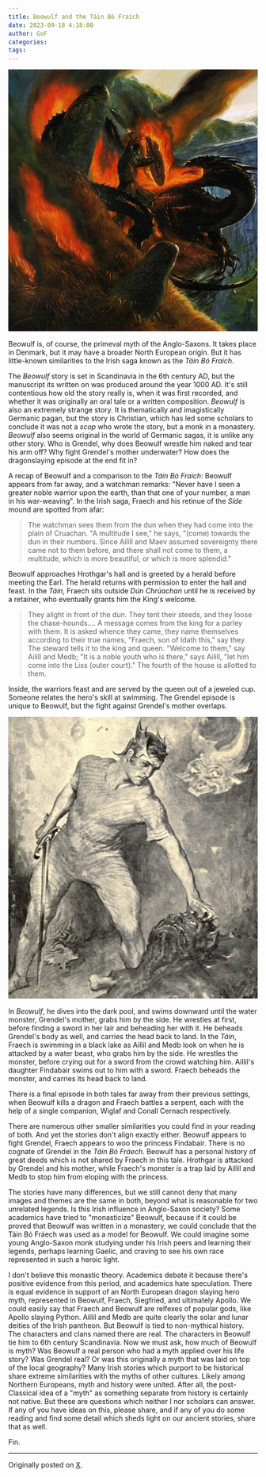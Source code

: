 ```yaml
---
title: Beowulf and the Táin Bó Fraích
date: 2023-09-18 4:18:00
author: GoF
categories:
tags:
---
```


![Beowulf and the Dragon by John Howe](Beowulf-and-the-Tain-Bo-Fraich/Beowulf-and-the-Dragon-John-Howe.jpg)

Beowulf is, of course, the primeval myth of the Anglo-Saxons. It takes place in Denmark, but it may have a broader North European origin. But it has little-known similarities to the Irish saga known as the *Táin Bó Fraích*.

The *Beowulf* story is set in Scandinavia in the 6th century AD, but the manuscript its written on was produced around the year 1000 AD. It's still contentious how old the story really is, when it was first recorded, and whether it was originally an oral tale or a written composition. *Beowulf* is also an extremely strange story. It is thematically and imagistically Germanic pagan, but the story is Christian, which has led some scholars to conclude it was not a *scop* who wrote the story, but a monk in a monastery. *Beowulf* also seems original in the world of Germanic sagas, it is unlike any other story. Who is Grendel, why does Beowulf wrestle him naked and tear his arm off? Why fight Grendel's mother underwater? How does the dragonslaying episode at the end fit in?

A recap of Beowulf and a comparison to the *Táin Bó Fraích*: Beowulf appears from far away, and a watchman remarks: "Never have I seen a greater noble warrior upon the earth, than that one of your number, a man in his war-weaving". In the Irish saga, Fraech and his retinue of the *Síde* mound are spotted from afar:

>The watchman sees them from the dun when they had come into the plain of Cruachan. "A multitude I see," he says, "(come) towards the dun in their numbers. Since Ailill and Maev assumed sovereignty there came not to them before, and there shall not come to them, a multitude, which is more beautiful, or which is more splendid."

Beowulf approaches Hrothgar's hall and is greeted by a herald before meeting the Earl. The herald returns with permission to enter the hall and feast. In the *Táin*, Fraech sits outside *Dún Chrúachan* until he is received by a retainer, who eventually grants him the King's welcome.

>They alight in front of the dun. They tent their steeds, and they loose the chase-hounds.... A message comes from the king for a parley with them. It is asked whence they came, they name themselves according to their true names, "Fraech, son of Idath this," say they. The steward tells it to the king and queen. "Welcome to them," say Ailill and Medb; "It is a noble youth who is there," says Ailill, "let him come into the Liss (outer court)." The fourth of the house is allotted to them.

Inside, the warriors feast and are served by the queen out of a jeweled cup. Someone relates the hero's skill at swimming. The Grendel episode is unique to Beowulf, but the fight against Grendel's mother overlaps.

![Beowulf and Grendel](Beowulf-and-the-Tain-Bo-Fraich/Beowulf-and-Grendel.jpg)

In *Beowulf*, he dives into the dark pool, and swims downward until the water monster, Grendel's mother, grabs him by the side. He wrestles at first, before finding a sword in her lair and beheading her with it. He beheads Grendel's body as well, and carries the head back to land. In the *Táin*, Fraech is swimming in a black lake as Aillil and Medb look on when he is attacked by a water beast, who grabs him by the side. He wrestles the monster, before crying out for a sword from the crowd watching him. Aillil's daughter Findabair swims out to him with a sword. Fraech beheads the monster, and carries its head back to land.

There is a final episode in both tales far away from their previous settings, when Beowulf kills a dragon and Fraech battles a serpent, each with the help of a single companion, Wiglaf and Conall Cernach respectively.

<!-- ![Beowulf Against the Dragon after a Drawing by Walter Zweigler, 1896](Beowulf-and-the-Tain-Bo-Fraich/Beowulf-Against-the-Dragon.jpg) -->

There are numerous other smaller similarities you could find in your reading of both. And yet the stories don't align exactly either. Beowulf appears to fight Grendel, Fraech appears to woo the princess Findabair. There is no cognate of Grendel in the *Táin Bó Fráech*. Beowulf has a personal history of great deeds which is not shared by Fraech in this tale. Hrothgar is attacked by Grendel and his mother, while Fraech's monster is a trap laid by Aillil and Medb to stop him from eloping with the princess.

The stories have many differences, but we still cannot deny that many images and themes are the same in both, beyond what is reasonable for two unrelated legends. Is this Irish influence in Anglo-Saxon society? Some academics have tried to "monasticize" Beowulf, because if it could be proved that Beowulf was written in a monastery, we could conclude that the Táin Bó Fráech was used as a model for Beowulf. We could imagine some young Anglo-Saxon monk studying under his Irish peers and learning their legends, perhaps learning Gaelic, and craving to see his own race represented in such a heroic light.

<!-- ![The Roman Monk by Alexander Cabanel](Beowulf-and-the-Tain-Bo-Fraich/The-Roman-Monk-by-Alexander-Cabanel.jpg) -->

I don't believe this monastic theory. Academics debate it because there's positive evidence from this period, and academics hate speculation. There is equal evidence in support of an North European dragon slaying hero myth, represented in Beowulf, Fraech, Siegfried, and ultimately Apollo. We could easily say that Fraech and Beowulf are relfexes of popular gods, like Apollo slaying Python. Aillil and Medb are quite clearly the solar and lunar deities of the Irish pantheon. But Beowulf is tied to non-mythical history. The characters and clans named there are real. The characters in Beowulf tie him to 6th century Scandinavia. Now we must ask, how much of Beowulf is myth? Was Beowulf a real person who had a myth applied over his life story? Was Grendel real? Or was this originally a myth that was laid on top of the local geography? Many Irish stories which purport to be historical share extreme similarities with the myths of other cultures. Likely among Northern Europeans, myth and history were united. After all, the post-Classical idea of a "myth" as something separate from history is certainly not native. But these are questions which neither I nor scholars can answer. If any of you have ideas on this, please share, and if any of you do some reading and find some detail which sheds light on our ancient stories, share that as well.

Fin.

---

Originally posted on [X](https://x.com/ogmios/status/1703868566171222437).